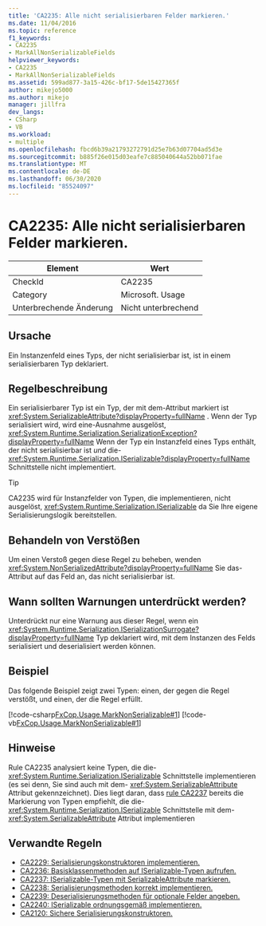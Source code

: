 ```yaml
---
title: 'CA2235: Alle nicht serialisierbaren Felder markieren.'
ms.date: 11/04/2016
ms.topic: reference
f1_keywords:
- CA2235
- MarkAllNonSerializableFields
helpviewer_keywords:
- CA2235
- MarkAllNonSerializableFields
ms.assetid: 599ad877-3a15-426c-bf17-5de15427365f
author: mikejo5000
ms.author: mikejo
manager: jillfra
dev_langs:
- CSharp
- VB
ms.workload:
- multiple
ms.openlocfilehash: fbcd6b39a21793272791d25e7b63d07704ad5d3e
ms.sourcegitcommit: b885f26e015d03eafe7c885040644a52bb071fae
ms.translationtype: MT
ms.contentlocale: de-DE
ms.lasthandoff: 06/30/2020
ms.locfileid: "85524097"
---
```

# <a name="ca2235-mark-all-non-serializable-fields"></a>CA2235: Alle nicht serialisierbaren Felder markieren.

|Element|Wert|
|-|-|
|CheckId|CA2235|
|Category|Microsoft. Usage|
|Unterbrechende Änderung|Nicht unterbrechend|

## <a name="cause"></a>Ursache

Ein Instanzenfeld eines Typs, der nicht serialisierbar ist, ist in einem serialisierbaren Typ deklariert.

## <a name="rule-description"></a>Regelbeschreibung

Ein serialisierbarer Typ ist ein Typ, der mit dem-Attribut markiert ist <xref:System.SerializableAttribute?displayProperty=fullName> . Wenn der Typ serialisiert wird, wird eine-Ausnahme ausgelöst, <xref:System.Runtime.Serialization.SerializationException?displayProperty=fullName> Wenn der Typ ein Instanzfeld eines Typs enthält, der nicht serialisierbar ist *und* die- <xref:System.Runtime.Serialization.ISerializable?displayProperty=fullName> Schnittstelle nicht implementiert.

> [!TIP]
> CA2235 wird für Instanzfelder von Typen, die implementieren, nicht ausgelöst, <xref:System.Runtime.Serialization.ISerializable> da Sie Ihre eigene Serialisierungslogik bereitstellen.

## <a name="how-to-fix-violations"></a>Behandeln von Verstößen

Um einen Verstoß gegen diese Regel zu beheben, wenden <xref:System.NonSerializedAttribute?displayProperty=fullName> Sie das-Attribut auf das Feld an, das nicht serialisierbar ist.

## <a name="when-to-suppress-warnings"></a>Wann sollten Warnungen unterdrückt werden?

Unterdrückt nur eine Warnung aus dieser Regel, wenn ein <xref:System.Runtime.Serialization.ISerializationSurrogate?displayProperty=fullName> Typ deklariert wird, mit dem Instanzen des Felds serialisiert und deserialisiert werden können.

## <a name="example"></a>Beispiel

Das folgende Beispiel zeigt zwei Typen: einen, der gegen die Regel verstößt, und einen, der die Regel erfüllt.

[!code-csharp[FxCop.Usage.MarkNonSerializable#1](../code-quality/codesnippet/CSharp/ca2235-mark-all-non-serializable-fields_1.cs)]
[!code-vb[FxCop.Usage.MarkNonSerializable#1](../code-quality/codesnippet/VisualBasic/ca2235-mark-all-non-serializable-fields_1.vb)]

## <a name="remarks"></a>Hinweise

Rule CA2235 analysiert keine Typen, die die- <xref:System.Runtime.Serialization.ISerializable> Schnittstelle implementieren (es sei denn, Sie sind auch mit dem- <xref:System.SerializableAttribute> Attribut gekennzeichnet). Dies liegt daran, dass [rule CA2237](../code-quality/ca2237.md) bereits die Markierung von Typen empfiehlt, die die- <xref:System.Runtime.Serialization.ISerializable> Schnittstelle mit dem- <xref:System.SerializableAttribute> Attribut implementieren

## <a name="related-rules"></a>Verwandte Regeln

- [CA2229: Serialisierungskonstruktoren implementieren.](../code-quality/ca2229.md)
- [CA2236: Basisklassenmethoden auf ISerializable-Typen aufrufen.](../code-quality/ca2236.md)
- [CA2237: ISerializable-Typen mit SerializableAttribute markieren.](../code-quality/ca2237.md)
- [CA2238: Serialisierungsmethoden korrekt implementieren.](../code-quality/ca2238.md)
- [CA2239: Deserialisierungsmethoden für optionale Felder angeben.](../code-quality/ca2239.md)
- [CA2240: ISerializable ordnungsgemäß implementieren.](../code-quality/ca2240.md)
- [CA2120: Sichere Serialisierungskonstruktoren.](../code-quality/ca2120.md)
